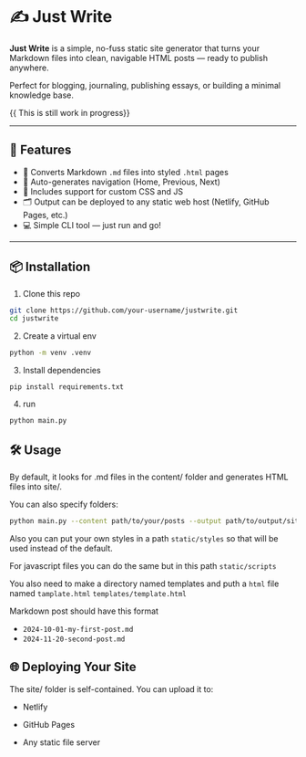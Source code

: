 # ✍️ Just Write

**Just Write** is a simple, no-fuss static site generator that turns your Markdown files into clean, navigable HTML posts — ready to publish anywhere.

Perfect for blogging, journaling, publishing essays, or building a minimal knowledge base.

{{ This is still work in progress}}

---

## 🚀 Features

- 📄 Converts Markdown `.md` files into styled `.html` pages
- 🔗 Auto-generates navigation (Home, Previous, Next)
- 🎨 Includes support for custom CSS and JS
- 🗂️ Output can be deployed to any static web host (Netlify, GitHub Pages, etc.)
- 💻 Simple CLI tool — just run and go!

---

## 📦 Installation

1. Clone this repo

```bash
git clone https://github.com/your-username/justwrite.git
cd justwrite
```
2. Create a virtual env

```bash
python -m venv .venv 
```

3. Install dependencies
```
pip install requirements.txt
```

4. run 
```bash
python main.py
```

## 🛠️ Usage
By default, it looks for .md files in the content/ folder and generates HTML files into site/.

You can also specify folders:
```bash
python main.py --content path/to/your/posts --output path/to/output/site
```

Also you can put your own styles in a path  `static/styles` so that will be used instead of the default.

For javascript files you can do the same but in this path `static/scripts`

You also need to make a directory named templates and puth a `html` file named `tamplate.html`
`templates/template.html`

Markdown post should have this format 
- `2024-10-01-my-first-post.md`
- `2024-11-20-second-post.md`

## 🌐 Deploying Your Site
The site/ folder is self-contained. You can upload it to:

- Netlify

- GitHub Pages

- Any static file server